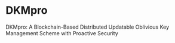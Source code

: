 # DKMpro
DKMpro: A Blockchain-Based Distributed Updatable Oblivious Key Management Scheme with Proactive Security
